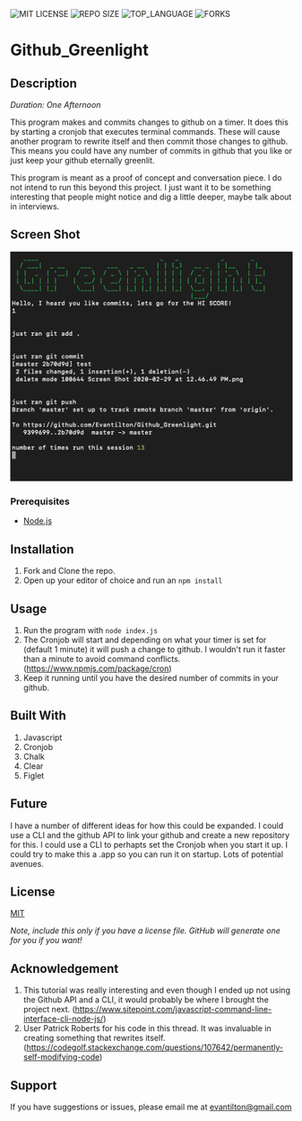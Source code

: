 ![MIT LICENSE](https://img.shields.io/github/license/scottbromander/the_marketplace.svg?style=flat-square)
![REPO SIZE](https://img.shields.io/github/repo-size/scottbromander/the_marketplace.svg?style=flat-square)
![TOP_LANGUAGE](https://img.shields.io/github/languages/top/scottbromander/the_marketplace.svg?style=flat-square)
![FORKS](https://img.shields.io/github/forks/scottbromander/the_marketplace.svg?style=social)

# Github_Greenlight

## Description

_Duration: One Afternoon_

This program makes and commits changes to github on a timer.  It does this by starting a cronjob that executes terminal commands.  These will cause another program to rewrite itself and then commit those changes to github.  This means you could have any number of commits in github that you like or just keep your github eternally greenlit.

This program is meant as a proof of concept and conversation piece.  I do not intend to run this beyond this project.  I just want it to be something interesting that people might notice and dig a little deeper, maybe talk about in interviews. 

## Screen Shot

![Screenshot](screenshot.png)

### Prerequisites

- [Node.js](https://nodejs.org/en/)

## Installation

1. Fork and Clone the repo.
2. Open up your editor of choice and run an `npm install`

## Usage

1. Run the program with `node index.js`
2. The Cronjob will start and depending on what your timer is set for (default 1 minute) it will push a change to github. I wouldn't run it faster than a minute to avoid command conflicts.  (https://www.npmjs.com/package/cron)
3. Keep it running until you have the desired number of commits in your github.

## Built With

1. Javascript
2. Cronjob
3. Chalk
4. Clear
5. Figlet

## Future

I have a number of different ideas for how this could be expanded.  I could use a CLI and the github API to link your github and create a new repository for this.  I could use a CLI to perhapts set the Cronjob when you start it up.  I could try to make this a .app so you can run it on startup.  Lots of potential avenues.

## License
[MIT](https://choosealicense.com/licenses/mit/)

_Note, include this only if you have a license file. GitHub will generate one for you if you want!_

## Acknowledgement
1. This tutorial was really interesting and even though I ended up not using the Github API and a CLI,  it would probably be where I brought the project next. (https://www.sitepoint.com/javascript-command-line-interface-cli-node-js/)
2. User Patrick Roberts for his code in this thread.  It was invaluable in creating something that rewrites itself. (https://codegolf.stackexchange.com/questions/107642/permanently-self-modifying-code)

## Support
If you have suggestions or issues, please email me at [evantilton@gmail.com](www.Etilton.com)